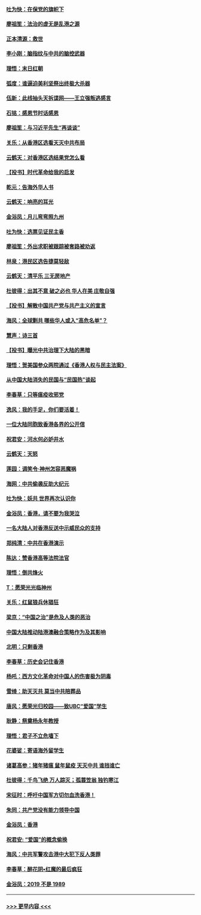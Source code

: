 #### [吐为快：在保党的旗帜下](../pages/nsc993/n11691188.md?t=11301701) 
#### [廖祖笙：法治的虚无是乱港之源](../pages/nsc993/n11690605.md?t=11301701) 
#### [正本清源：救世](../pages/nsc993/n11689134.md?t=11301701) 
#### [李小刚：脑指纹与中共的脑控武器](../pages/nsc993/n11688900.md?t=11301701) 
#### [理悟：末日红朝](../pages/nsc993/n11688829.md?t=11301701) 
#### [弧度：谁逼迫美利坚祭出终极大杀器](../pages/nsc993/n11688735.md?t=11301701) 
#### [伍新：此线抽头天拆谍网——王立强叛逃感言](../pages/nsc993/n11687981.md?t=11301701) 
#### [石铭：感恩节时话感恩](../pages/nsc993/n11687568.md?t=11301701) 
#### [廖祖笙：与习近平先生“再谈谈”](../pages/nsc993/n11687005.md?t=11301701) 
#### [关乐：从香港区选看天灭中共布局](../pages/nsc993/n11686647.md?t=11301701) 
#### [云鹤天：对香港区选结果党怎么看](../pages/nsc993/n11686216.md?t=11301701) 
#### [【投书】时代革命给我的启发](../pages/nsc993/n11684287.md?t=11301701) 
#### [乾元：告海外华人书](../pages/nsc993/n11684044.md?t=11301701) 
#### [云鹤天：响亮的耳光](../pages/nsc993/n11684254.md?t=11301701) 
#### [金浴凤：月儿弯弯照九州](../pages/nsc993/n11684231.md?t=11301701) 
#### [吐为快：选票见证民主香](../pages/nsc993/n11684206.md?t=11301701) 
#### [廖祖笙：外出求职被跟踪被套路被劝返](../pages/nsc993/n11683874.md?t=11301701) 
#### [林泉：港民区选告捷莫轻敌](../pages/nsc993/n11683930.md?t=11301701) 
#### [云鹤天：清平乐 三无房地产](../pages/nsc993/n11681521.md?t=11301701) 
#### [杜彼得：出其不意 破之必也 华人在美 庄敬自强](../pages/nsc993/n11679554.md?t=11301701) 
#### [【投书】解散中国共产党与共产主义的宣言](../pages/nsc993/n11679177.md?t=11301701) 
#### [海风：全球剿共 哪些华人或入“高危名单”？](../pages/nsc993/n11678617.md?t=11301701) 
#### [慧声：诗三首](../pages/nsc993/n11678848.md?t=11301701) 
#### [【投书】曝光中共治理下大陆的黑暗](../pages/nsc993/n11678674.md?t=11301701) 
#### [理悟：贺美国参众两院通过《香港人权与民主法案》](../pages/nsc993/n11678104.md?t=11301701) 
#### [从中国大陆消失的民国与“民国热”谈起](../pages/nsc993/n11678075.md?t=11301701) 
#### [李春草：只等瘟疫收邪党](../pages/nsc993/n11677308.md?t=11301701) 
#### [逸风：我的手足，你们要活着！](../pages/nsc993/n11676352.md?t=11301701) 
#### [一位大陆同胞致香港各界的公开信](../pages/nsc993/n11675761.md?t=11301701) 
#### [祝君安：河水何必妒井水](../pages/nsc993/n11675746.md?t=11301701) 
#### [云鹤天：天怒](../pages/nsc993/n11675718.md?t=11301701) 
#### [莲园：调笑令‧神州怎容恶魔祸](../pages/nsc993/n11675648.md?t=11301701) 
#### [海网：中共偷袭反助大纪元](../pages/nsc993/n11673515.md?t=11301701) 
#### [吐为快：妖共 世界再次认识你](../pages/nsc993/n11673506.md?t=11301701) 
#### [金浴凤：香港，请不要为我哭泣](../pages/nsc993/n11673248.md?t=11301701) 
#### [一名大陆人对香港反送中示威民众的支持](../pages/nsc993/n11672615.md?t=11301701) 
#### [郑纯清：中共在香港演示](../pages/nsc993/n11670539.md?t=11301701) 
#### [陈达：赞香港高等法院法官](../pages/nsc993/n11669542.md?t=11301701) 
#### [理悟：倒共烽火](../pages/nsc993/n11668844.md?t=11301701) 
#### [T：愿荣光光临神州](../pages/nsc993/n11668421.md?t=11301701) 
#### [关乐：红鼠狼兵休猖狂](../pages/nsc993/n11668378.md?t=11301701) 
#### [梁京：“中国之治”是危及人类的恶治](../pages/nsc993/n11668328.md?t=11301701) 
#### [中国大陆推动陆港澳融合策略作为及其影响](../pages/nsc993/n11668157.md?t=11301701) 
#### [北明：只剩香港](../pages/nsc993/n11668002.md?t=11301701) 
#### [李春草：历史会记住香港](../pages/nsc993/n11667927.md?t=11301701) 
#### [杨吒：西方文化革命对中国人的伤害极为阴毒](../pages/nsc993/n11664521.md?t=11301701) 
#### [雪绮：助天灭共 莫当中共陪葬品](../pages/nsc993/n11662650.md?t=11301701) 
#### [唐风：愿荣光归校园——致UBC“爱国”学生](../pages/nsc993/n11662194.md?t=11301701) 
#### [耿静：祭奠杨永年教授](../pages/nsc993/n11662514.md?t=11301701) 
#### [理悟：君子不立危墙下](../pages/nsc993/n11662172.md?t=11301701) 
#### [花婆娑：寄语海外留学生](../pages/nsc993/n11662121.md?t=11301701) 
#### [诸葛高参：猪年猪瘟 鼠年鼠疫 天灭中共 谁挡谁亡](../pages/nsc993/n11661980.md?t=11301701) 
#### [杜彼得：千鸟飞绝 万人踪灭；孤蓑笠翁 独钓寒江](../pages/nsc993/n11661170.md?t=11301701) 
#### [宋征时：呼吁中国军方切勿血洗香港！](../pages/nsc993/n11415318.md?t=11301701) 
#### [朱同：共产党没有能力领导中国](../pages/nsc993/n11660421.md?t=11301701) 
#### [金浴凤：香港](../pages/nsc993/n11660419.md?t=11301701) 
#### [祝君安: “爱国”的概念偷换](../pages/nsc993/n11659706.md?t=11301701) 
#### [海风：中共军警攻击港中大犯下反人类罪](../pages/nsc993/n11659632.md?t=11301701) 
#### [李春草：醉花阴•红魔的最后疯狂](../pages/nsc993/n11659287.md?t=11301701) 
#### [金浴凤：2019 不是 1989](../pages/nsc993/n11657663.md?t=11301701) 

----
#### [ >>> 更早内容 <<< ](../indexes/nsc993-earlier.md)

